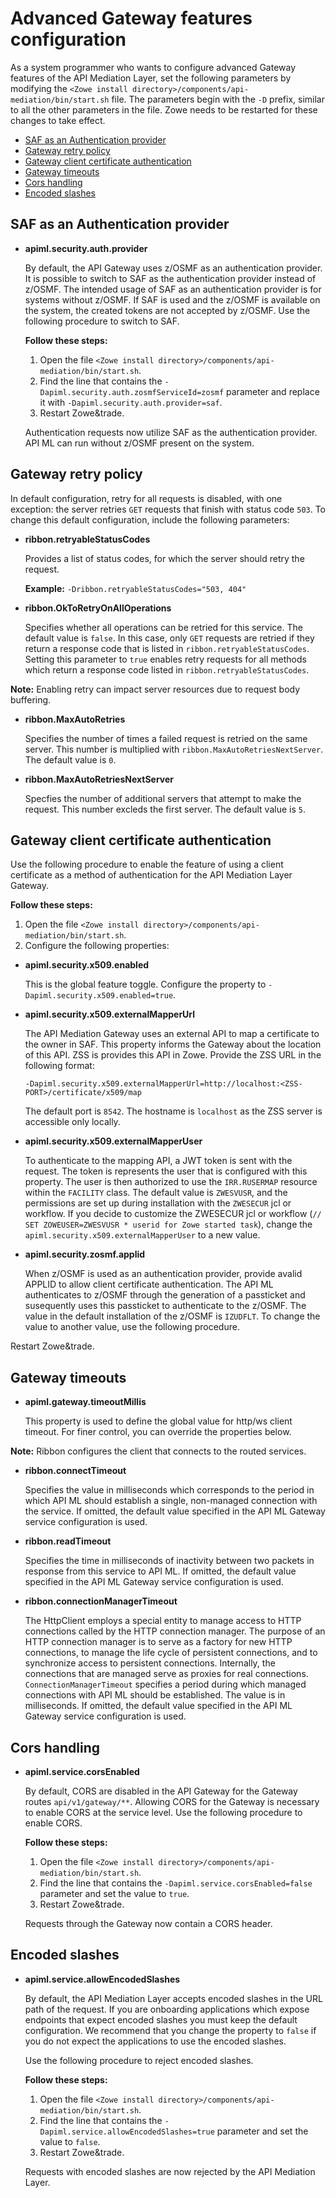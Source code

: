 # Advanced Gateway features configuration

As a system programmer who wants to configure advanced Gateway features of the API Mediation Layer, set the following parameters by modifying the `<Zowe install directory>/components/api-mediation/bin/start.sh` file. The parameters begin with the `-D` prefix, similar to all the other parameters in the file. Zowe needs to be restarted for these changes to take effect.

  * [SAF as an Authentication provider](#saf-as-an-authentication-provider)
  * [Gateway retry policy](#gateway-retry-policy)
  * [Gateway client certificate authentication](#gateway-client-certificate-authentication)
  * [Gateway timeouts](#gateway-timeouts)
  * [Cors handling](#cors-handling)
  * [Encoded slashes](#encoded-slashes)

## SAF as an Authentication provider

* **apiml.security.auth.provider**

    By default, the API Gateway uses z/OSMF as an authentication provider. It is possible to switch to SAF as the authentication
    provider instead of z/OSMF. The intended usage of SAF as an authentication provider is for systems without z/OSMF.
    If SAF is used and the z/OSMF is available on the system, the created tokens are not accepted by z/OSMF. Use
    the following procedure to switch to SAF. 

    **Follow these steps:**
         
    1. Open the file `<Zowe install directory>/components/api-mediation/bin/start.sh`.
    2. Find the line that contains the `-Dapiml.security.auth.zosmfServiceId=zosmf` parameter and replace it with `-Dapiml.security.auth.provider=saf`.
    3. Restart Zowe&trade.
    
    Authentication requests now utilize SAF as the authentication provider. API ML can run without z/OSMF present on the system. 

## Gateway retry policy

In default configuration, retry for all requests is disabled, with one exception: the server retries `GET` requests that finish with status code `503`. 
To change this default configuration, include the following parameters:

* **ribbon.retryableStatusCodes**

    Provides a list of status codes, for which the server should retry the request.
    
    **Example:** `-Dribbon.retryableStatusCodes="503, 404"` 
    
* **ribbon.OkToRetryOnAllOperations**

     Specifies whether all operations can be retried for this service. The default value is `false`. In this case, only `GET` requests are retried if they return a response code that is listed in `ribbon.retryableStatusCodes`. Setting this parameter to `true` enables retry requests for all methods which return a response code listed in `ribbon.retryableStatusCodes`. 
     
**Note:** Enabling retry can impact server resources due to request body buffering.

* **ribbon.MaxAutoRetries**
    
    Specifies the number of times a failed request is retried on the same server. This number is multiplied with `ribbon.MaxAutoRetriesNextServer`. The default value is `0`.
    
* **ribbon.MaxAutoRetriesNextServer**
    
    Specfies the number of additional servers that attempt to make the request. This number excleds the first server. The default value is `5`. 
    
## Gateway client certificate authentication

Use the following procedure to enable the feature of using a client certificate as a method of authentication for the API Mediation Layer Gateway.

**Follow these steps:**

1. Open the file `<Zowe install directory>/components/api-mediation/bin/start.sh`.
2. Configure the following properties:

* **apiml.security.x509.enabled**

    This is the global feature toggle. Configure the property to `-Dapiml.security.x509.enabled=true`.

* **apiml.security.x509.externalMapperUrl**

    The API Mediation Gateway uses an external API to map a certificate to the owner in SAF. This property informs the Gateway about the location of this API. ZSS is provides this API in Zowe. Provide the ZSS URL in the following format:
    ```
    -Dapiml.security.x509.externalMapperUrl=http://localhost:<ZSS-PORT>/certificate/x509/map
    ```
    The default port is `8542`. The hostname is `localhost` as the ZSS server is accessible only locally.

* **apiml.security.x509.externalMapperUser**

    To authenticate to the mapping API, a JWT token is sent with the request. The token is represents the user that is configured with this property. The user is then authorized to use the `IRR.RUSERMAP` resource within the `FACILITY` class. The default value is `ZWESVUSR`, and the permissions are set up during installation with the `ZWESECUR` jcl or workflow. If you decide to customize the ZWESECUR jcl or workflow (`// SET ZOWEUSER=ZWESVUSR * userid for Zowe started task`), change the `apiml.security.x509.externalMapperUser` to a new value.

* **apiml.security.zosmf.applid**

    When z/OSMF is used as an authentication provider, provide avalid APPLID to allow client certificate authentication. The API ML authenticates to z/OSMF through the generation of a passticket and susequently uses this passticket to authenticate to the
z/OSMF. The value in the default installation of the z/OSMF is `IZUDFLT`. To change the value to another value, use the following procedure.

Restart Zowe&trade.

## Gateway timeouts

* **apiml.gateway.timeoutMillis**

    This property is used to define the global value for http/ws client timeout. For finer control, you can override the properties below.
    
**Note:** Ribbon configures the client that connects to the routed services.

* **ribbon.connectTimeout**
    
   Specifies the value in milliseconds which corresponds to the period in which API ML should establish a single, non-managed connection with the service. If omitted, the default value specified in the API ML Gateway service configuration is used.

* **ribbon.readTimeout**
    
    Specifies the time in milliseconds of inactivity between two packets in response from this service to API ML. If omitted, the default value specified in the API ML Gateway service configuration is used.

* **ribbon.connectionManagerTimeout**
    
    The HttpClient employs a special entity to manage access to HTTP connections called by the HTTP connection manager. The purpose of an HTTP connection manager is to serve as a factory for new HTTP connections, to manage the life cycle of persistent connections, and to synchronize access to persistent connections. Internally, the connections that are managed serve as proxies for real connections. `ConnectionManagerTimeout` specifies a period during which managed connections with API ML should be established. The value is in milliseconds. If omitted, the default value specified in the API ML Gateway service configuration is used.
    
## Cors handling

* **apiml.service.corsEnabled**

    By default, CORS are disabled in the API Gateway for the Gateway routes `api/v1/gateway/**`. Allowing CORS for the Gateway is necessary to enable CORS at the service level. Use the following procedure to enable CORS.
        
    **Follow these steps:**
         
    1. Open the file `<Zowe install directory>/components/api-mediation/bin/start.sh`.
    2. Find the line that contains the `-Dapiml.service.corsEnabled=false` parameter and set the value to `true`.
    3. Restart Zowe&trade.
      
    Requests through the Gateway now contain a CORS header. 

## Encoded slashes

* **apiml.service.allowEncodedSlashes**

    By default, the API Mediation Layer accepts encoded slashes in the URL path of the request. If you are onboarding applications which expose endpoints that expect encoded slashes you must keep the default configuration. We recommend that you change the property to `false` if you do not expect the applications to use the encoded slashes. 
    
    Use the following procedure to reject encoded slashes.
    
    **Follow these steps:**
        
    1. Open the file `<Zowe install directory>/components/api-mediation/bin/start.sh`.
    2. Find the line that contains the `-Dapiml.service.allowEncodedSlashes=true` parameter and set the value to `false`.
    3. Restart Zowe&trade. 
        
    Requests with encoded slashes are now rejected by the API Mediation Layer.



